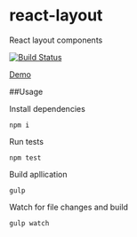 # react-layout
React layout components

[![Build Status](https://travis-ci.org/tomkp/react-application.png)](https://travis-ci.org/tomkp/react-application)


[Demo](http://lush-number.surge.sh/)



##Usage

Install dependencies
```
npm i
```

Run tests
```
npm test
```

Build apllication
```
gulp
```

Watch for file changes and build
```
gulp watch
```



